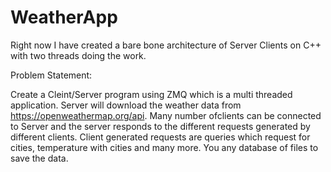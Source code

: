 # WeatherApp
Right now I have created a bare bone architecture of Server Clients on C++ with two threads doing the work.

Problem Statement:

Create a Cleint/Server program using ZMQ which is a multi threaded application. Server will download the weather data from https://openweathermap.org/api.
Many number ofclients can be connected to Server and the server responds to the different requests generated by different clients.
Client generated requests are queries which request for cities, temperature with cities and many more.
You any database of files to save the data.
